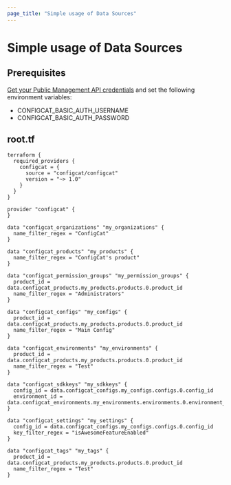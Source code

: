 ```yaml
---
page_title: "Simple usage of Data Sources"
---
```


# Simple usage of Data Sources

## Prerequisites

[Get your Public Management API credentials](https://app.configcat.com/my-account/public-api-credentials) and set the following environment variables:
- CONFIGCAT_BASIC_AUTH_USERNAME
- CONFIGCAT_BASIC_AUTH_PASSWORD

## root.tf

```hcl
terraform {
  required_providers {
    configcat = {
      source = "configcat/configcat"
      version = "~> 1.0"
    }
  }
}

provider "configcat" {
}

data "configcat_organizations" "my_organizations" {
  name_filter_regex = "ConfigCat"
}

data "configcat_products" "my_products" {
  name_filter_regex = "ConfigCat's product"
}

data "configcat_permission_groups" "my_permission_groups" {
  product_id = data.configcat_products.my_products.products.0.product_id
  name_filter_regex = "Administrators"
}

data "configcat_configs" "my_configs" {
  product_id = data.configcat_products.my_products.products.0.product_id
  name_filter_regex = "Main Config"
}

data "configcat_environments" "my_environments" {
  product_id = data.configcat_products.my_products.products.0.product_id
  name_filter_regex = "Test"
}

data "configcat_sdkkeys" "my_sdkkeys" {
  config_id = data.configcat_configs.my_configs.configs.0.config_id
  environment_id = data.configcat_environments.my_environments.environments.0.environment_id
}

data "configcat_settings" "my_settings" {
  config_id = data.configcat_configs.my_configs.configs.0.config_id
  key_filter_regex = "isAwesomeFeatureEnabled"
}

data "configcat_tags" "my_tags" {
  product_id = data.configcat_products.my_products.products.0.product_id
  name_filter_regex = "Test"
}
```